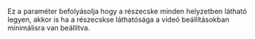 Ez a paraméter befolyásolja hogy a részecske minden helyzetben látható legyen, akkor is ha a részecskse láthatósága a videó beállításokban minimálisra van beállítva.